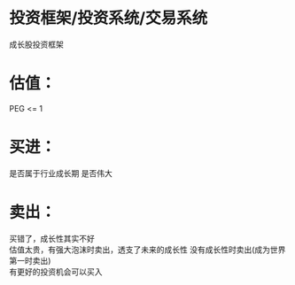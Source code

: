 # 投资框架/投资系统/交易系统

成长股投资框架

# 估值：
PEG <= 1


# 买进：
是否属于行业成长期
是否伟大  


# 卖出：
买错了，成长性其实不好  
估值太贵，有强大泡沫时卖出，透支了未来的成长性
没有成长性时卖出(成为世界第一时卖出)  
有更好的投资机会可以买入  
